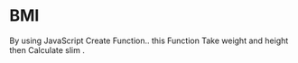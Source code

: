 # BMI
By using JavaScript Create Function.. this Function Take weight and height then Calculate slim . 
